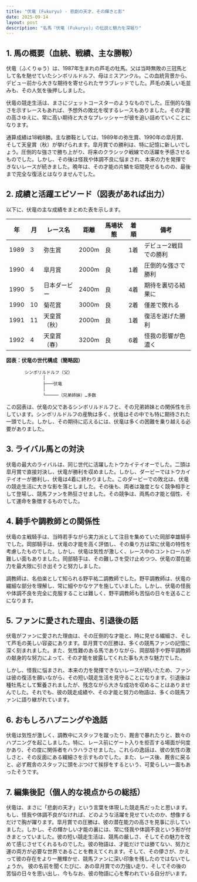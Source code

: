 ```yaml
---
title: "伏竜 (Fukuryu) - 悲劇の天才、その輝きと影"
date: 2025-09-14
layout: post
description: "名馬『伏竜 (Fukuryu)』の伝説と魅力を深堀り"
---
```


## 1. 馬の概要（血統、戦績、主な勝鞍）

伏竜（ふくりゅう）は、1987年生まれの芦毛の牡馬。父は当時無敗の三冠馬として名を馳せていたシンボリルドルフ、母はミスアンクル。この血統背景から、デビュー前から大きな期待を寄せられたサラブレッドでした。芦毛の美しい毛並みも、その人気を後押ししました。

伏竜の競走生活は、まさにジェットコースターのようなものでした。圧倒的な強さを示すレースもあれば、予想外の敗北を喫するレースもありました。その才能の高さゆえに、常に高い期待と大きなプレッシャーが彼を追い詰めていくことになります。

通算成績は18戦8勝。主な勝鞍としては、1989年の弥生賞、1990年の皐月賞、そして天皇賞（秋）が挙げられます。皐月賞での勝利は、特に記憶に新しいでしょう。圧倒的な強さで勝ち上がり、将来のクラシック戦線での活躍を予感させるものでした。しかし、その後は怪我や体調不良に悩まされ、本来の力を発揮できないレースが続きました。晩年は、その才能の片鱗を垣間見せるものの、最後まで完全な復活とはなりませんでした。


## 2. 成績と活躍エピソード（図表があれば出力）

以下に、伏竜の主な成績をまとめた表を示します。

| 年 | 月 | レース名 | 距離 | 馬場状態 | 着順 | 備考 |
|---|---|---|---|---|---|---|
| 1989 | 3 | 弥生賞 | 2000m | 良 | 1着 |  デビュー2戦目での勝利 |
| 1990 | 4 | 皐月賞 | 2000m | 良 | 1着 |  圧倒的な強さで勝利 |
| 1990 | 5 | 日本ダービー | 2400m | 良 | 4着 |  期待を裏切る結果に |
| 1990 | 10 | 菊花賞 | 3000m | 良 | 2着 |  僅差で敗れる |
| 1991 | 11 | 天皇賞（秋） | 2000m | 良 | 1着 |  復活を遂げた勝利 |
| 1992 | 4 | 天皇賞（春） | 3200m | 良 | 6着 |  怪我の影響が色濃く |

**図表：伏竜の世代構成（簡略図）**

```
       シンボリルドルフ（父）
              │
              ├───伏竜
              │
              └─────（兄弟姉妹）…多数
```

この図表は、伏竜の父であるシンボリルドルフと、その兄弟姉妹との関係性を示しています。シンボリルドルフの産駒は多く、伏竜はその中でも特に期待された一頭でした。しかし、その期待に応えるには、伏竜は多くの困難を乗り越える必要がありました。


## 3. ライバル馬との対決

伏竜の最大のライバルは、同じ世代に活躍したトウカイテイオーでした。二頭は皐月賞で直接対決し、伏竜が勝利を収めました。しかし、ダービーではトウカイテイオーが勝利し、伏竜は4着に終わりました。このダービーでの敗北は、伏竜の競走生活に大きな影を落としました。その後も、両者は幾度となく競争相手として登場し、競馬ファンを熱狂させました。その競争は、両馬の才能と個性、そして運命を象徴するものでした。


## 4. 騎手や調教師との関係性

伏竜の主戦騎手は、当時若手ながら実力派として注目を集めていた岡部幸雄騎手でした。岡部騎手は、伏竜の才能を高く評価し、その乗り方は常に伏竜の特性を考慮したものでした。しかし、伏竜は気性が激しく、レース中のコントロールが難しい面もありました。岡部騎手は、その難しさを受け止めつつ、伏竜の潜在能力を最大限に引き出そうと努力しました。

調教師は、名伯楽として知られる野平祐二調教師でした。野平調教師は、伏竜の繊細な部分を理解し、常に細やかなケアを施していました。しかし、伏竜の怪我や体調不良を完全に克服することは難しく、野平調教師も苦悩の日々を送ることになります。


## 5. ファンに愛された理由、引退後の話

伏竜がファンに愛された理由は、その圧倒的な才能と、時に見せる繊細さ、そして芦毛の美しい容姿にあります。皐月賞での圧勝は、多くの競馬ファンの記憶に深く刻まれました。また、気性難のある馬でありながら、岡部騎手や野平調教師の献身的な努力によって、その才能を披露してくれた事も大きな魅力でした。

しかし、怪我に悩まされ、本来の力を発揮できないレースが続いたため、ファンは彼の復活を願いながら、その短い競走生活を見守ることになります。引退後は種牡馬として繋養されましたが、残念ながら大きな成功を収めることはありませんでした。それでも、彼の競走成績や、その才能と努力の物語は、多くの競馬ファンに語り継がれています。


## 6. おもしろハプニングや逸話

伏竜は気性が激しく、調教中にスタッフを蹴ったり、厩舎で暴れたりと、数々のハプニングを起こしました。特に、レース前にゲート入りを拒否する場面が何度かあり、その度に関係者をハラハラさせました。これらの逸話は、彼の気性の激しさと、その反面にある繊細さを示すものでした。また、レース後、厩舎に戻ると、必ず厩舎のスタッフに頭をぶつけて挨拶をするという、可愛らしい一面もあったそうです。


## 7. 編集後記（個人的な視点からの総括）

伏竜は、まさに「悲劇の天才」という言葉を体現した競走馬だったと思います。もし、怪我や体調不良がなければ、どのような活躍を見せていたのか、想像するだけで胸が躍ります。皐月賞での圧勝は、彼の潜在能力の高さを見事に示していました。しかし、その輝かしい才能の裏には、常に怪我や体調不良という影が付きまとっていました。彼の短い競走生活は、競馬の厳しさ、そしてその魅力を改めて感じさせてくれるものでした。彼の物語は、才能だけでは勝てない、努力と運の両方が必要な世界であることを教えてくれます。そして、その儚さが、かえって彼の存在をより一層輝かせ、競馬ファンに深い印象を残したのではないでしょうか。  彼の名前を聞くたびに、あの皐月賞での力強い走り、そしてその後の苦悩の日々を思い出し、今もなお、彼の物語に心を奪われている自分がいます。

